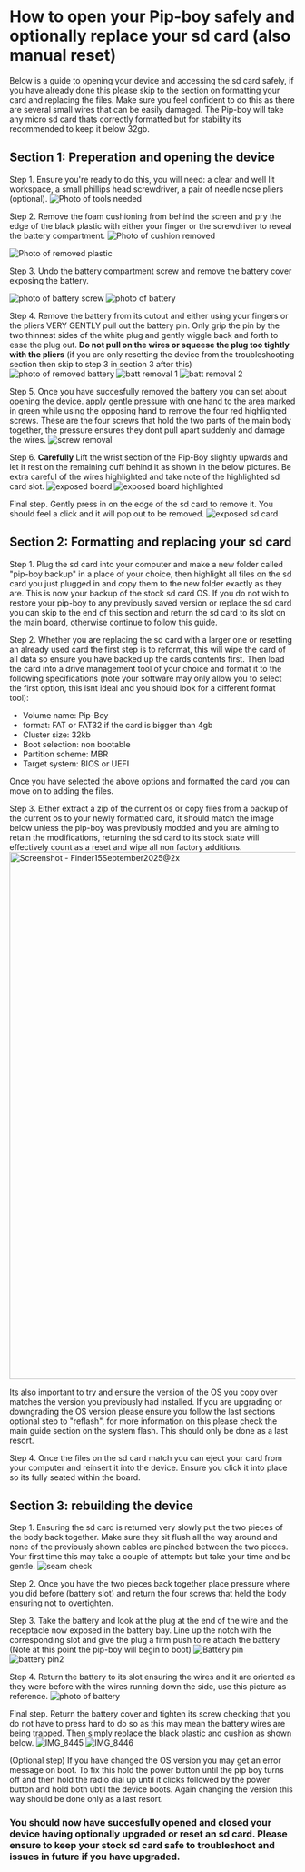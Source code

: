 # How to open your Pip-boy safely and optionally replace your sd card (also manual reset)

Below is a guide to opening your device and accessing the sd card safely, if you have already done this please skip to the section on formatting your card and replacing the files. Make sure you feel confident to do this as there are several small wires that can be easily damaged. The Pip-boy will take any micro sd card thats correctly formatted but for stability its recommended to keep it below 32gb.

## Section 1: Preperation and opening the device

Step 1. Ensure you're ready to do this, you will need: a clear and well lit workspace, a small phillips head screwdriver, a pair of needle nose pliers (optional).
![Photo of tools needed](https://github.com/user-attachments/assets/6a2337fd-fe8f-4cc3-af88-88a99baf9df6)

Step 2. Remove the foam cushioning from behind the screen and pry the edge of the black plastic with either your finger or the screwdriver to reveal the battery compartment. 
![Photo of cushion removed](https://github.com/user-attachments/assets/375d94ff-3150-4a33-87c2-e1eb165f19d8)

![Photo of removed plastic](https://github.com/user-attachments/assets/d60430ef-595c-45fa-a31a-34b0018259a9)

Step 3. Undo the battery compartment screw and remove the battery cover exposing the battery.

![photo of battery screw](https://github.com/user-attachments/assets/02bb2cbc-e5a6-4a24-b61a-a27af8d37bcc)
![photo of battery](https://github.com/user-attachments/assets/a70181c3-3ed8-446a-9204-2cdd28bb7cef)

Step 4. Remove the battery from its cutout and either using your fingers or the pliers VERY GENTLY pull out the battery pin. Only grip the pin by the two thinnest sides of the white plug and gently wiggle back and forth to ease the plug out. **Do not pull on the wires or squeese the plug too tightly with the pliers** (if you are only resetting the device from the troubleshooting section then skip to step 3 in section 3 after this)
![photo of removed battery](https://github.com/user-attachments/assets/53c1f548-bed7-4e05-aae4-6a9d2c2cefa7)
![batt removal 1](https://github.com/user-attachments/assets/d1b4dcf8-0acd-4789-b90f-4122e0efab31)
![batt removal 2](https://github.com/user-attachments/assets/03517fde-8083-4b6e-8ba5-503c2694f6ce)

Step 5. Once you have succesfully removed the battery you can set about opening the device. apply gentle pressure with one hand to the area marked in green while using the opposing hand to remove the four red highlighted screws. These are the four screws that hold the two parts of the main body together, the pressure ensures they dont pull apart suddenly and damage the wires.
![screw removal](https://github.com/user-attachments/assets/7a5d896b-ff3f-420d-8390-56a411ebf281)

Step 6. **Carefully** Lift the wrist section of the Pip-Boy slightly upwards and let it rest on the remaining cuff behind it as shown in the below pictures. Be extra careful of the wires highlighted and take note of the highlighted sd card slot.
![exposed board](https://github.com/user-attachments/assets/cd690eb3-90db-4a4b-9c0c-05c33e298f5b)
![exposed board highlighted](https://github.com/user-attachments/assets/737ce987-9467-40dc-a3e9-a7037e728e54)

Final step. Gently press in on the edge of the sd card to remove it. You should feel a click and it will pop out to be removed.
![exposed sd card](https://github.com/user-attachments/assets/a4559957-9989-4500-90ac-30a040e31c6d)


## Section 2: Formatting and replacing your sd card

Step 1. Plug the sd card into your computer and make a new folder called "pip-boy backup" in a place of your choice, then highlight all files on the sd card you just plugged in and copy them to the new folder exactly as they are. This is now your backup of the stock sd card OS. If you do not wish to restore your pip-boy to any previously saved version or replace the sd card you can skip to the end of this section and return the sd card to its slot on the main board, otherwise continue to follow this guide.

Step 2. Whether you are replacing the sd card with a larger one or resetting an already used card the first step is to reformat, this will wipe the card of all data so ensure you have backed up the cards contents first. Then load the card into a drive management tool of your choice and format it to the following specifications (note your software may only allow you to select the first option, this isnt ideal and you should look for a different format tool):

* Volume name: Pip-Boy
* format: FAT or FAT32 if the card is bigger than 4gb
* Cluster size: 32kb
* Boot selection: non bootable
* Partition scheme: MBR
* Target system: BIOS or UEFI

Once you have selected the above options and formatted the card you can move on to adding the files.

Step 3. Either extract a zip of the current os or copy files from a backup of the current os to your newly formatted card, it should match the image below unless the pip-boy was previously modded and you are aiming to retain the modifications, returning the sd card to its stock state will effectively count as a reset and wipe all non factory additions.
<img width="1554" height="928" alt="Screenshot - Finder15September2025@2x" src="https://github.com/user-attachments/assets/d473034e-1c0f-4a00-bc72-a87476be399b" />

Its also important to try and ensure the version of the OS you copy over matches the version you previously had installed. If you are upgrading or downgrading the OS version please ensure you follow the last sections optional step to "reflash", for more information on this please check the main guide section on the system flash. This should only be done as a last resort.

Step 4. Once the files on the sd card match you can eject your card from your computer and reinsert it into the device. Ensure you click it into place so its fully seated within the board.

## Section 3: rebuilding the device

Step 1. Ensuring the sd card is returned very slowly put the two pieces of the body back together. Make sure they sit flush all the way around and none of the previously shown cables are pinched between the two pieces. Your first time this may take a couple of attempts but take your time and be gentle.
![seam check](https://github.com/user-attachments/assets/b1beb447-8980-4193-af48-096d52ce4d52)

Step 2. Once you have the two pieces back together place pressure where you did before (battery slot) and return the four screws that held the body ensuring not to overtighten.

Step 3. Take the battery and look at the plug at the end of the wire and the receptacle now exposed in the battery bay. Line up the notch with the corresponding slot and give the plug a firm push to re attach the battery (Note at this point the pip-boy will begin to boot)
![Battery pin](https://github.com/user-attachments/assets/22ed949f-5c1e-4fe8-949f-85ff3a6ad79a)
![battery pin2](https://github.com/user-attachments/assets/8ddac90c-2b6a-4084-8153-7c487ba2dda7)

Step 4. Return the battery to its slot ensuring the wires and it are oriented as they were before with the wires running down the side, use this picture as reference.
![photo of battery](https://github.com/user-attachments/assets/a70181c3-3ed8-446a-9204-2cdd28bb7cef)

Final step. Return the battery cover and tighten its screw checking that you do not have to press hard to do so as this may mean the battery wires are being trapped. Then simply replace the black plastic and cushion as shown below.
![IMG_8445](https://github.com/user-attachments/assets/56b55f45-d781-4b20-a718-111ae5d7f318)
![IMG_8446](https://github.com/user-attachments/assets/17903976-2262-401a-be1b-49fe848a72ad)

(Optional step) If you have changed the OS version you may get an error message on boot. To fix this hold the power button until the pip boy turns off and then hold the radio dial up until it clicks followed by the power button and hold both ubtil the device boots. Again changing the version this way should be done only as a last resort.

### You should now have succesfully opened and closed your device having optionally upgraded or reset an sd card. Please ensure to keep your stock sd card safe to troubleshoot and issues in future if you have upgraded.
